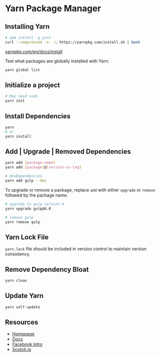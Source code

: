 # Yarn Package Manager

## Installing Yarn

```bash
# npm install -g yarn
curl --compressed -o- -L https://yarnpkg.com/install.sh | bash
```

[yarnpkg.com/en/docs/install](https://yarnpkg.com/en/docs/install)

Test what packages are globally installed with Yarn:

```bash
yarn global list
```

## Initialize a project

```bash
# May need sudo
yarn init
```

## Install Dependencies

```bash
yarn
# or
yarn install
```

## Add | Upgrade | Removed Dependencies

```bash
yarn add [package-name]
yarn add [package]@[version-or-tag]

# devDependencies
yarn add gulp --dev
```

To upgrade or remove a package, replace `add` with either `upgrade` or `remove` followed by the package name.

```bash
# upgrade to gulp version 4
yarn upgrade gulp@4.0

# remove gulp
yarn remove gulp
```

## Yarn Lock File

`yarn.lock` file should be included in version control to maintain version consistency.

## Remove Dependency Bloat

```bash
yarn clean
```

## Update Yarn

```bash
yarn self-update
```

## Resources

- [Homepage](https://yarnpkg.com)
- [Docs](https://yarnpkg.com/en/docs/)
- [Facebook Intro](https://code.facebook.com/posts/1840075619545360)
- [Scotch.io](https://scotch.io/tutorials/yarn-package-manager-an-improvement-over-npm)
